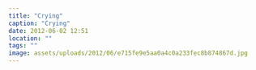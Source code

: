```yaml
---
title: "Crying"
caption: "Crying"
date: 2012-06-02 12:51
location: ""
tags: ""
image: assets/uploads/2012/06/e715fe9e5aa0a4c0a233fec8b874867d.jpg
---
```

